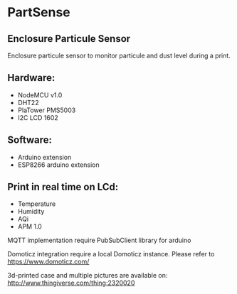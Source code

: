 # PartSense
## Enclosure Particule Sensor

Enclosure particule sensor to monitor particule and dust level during a print.

## Hardware:
 * NodeMCU v1.0
 * DHT22
 * PlaTower PMS5003
 * I2C LCD 1602
  
 ## Software:
 * Arduino extension
 * ESP8266 arduino extension
  
## Print in real time on LCd:
 * Temperature
 * Humidity
 * AQi
 * APM 1.0

MQTT implementation require PubSubClient library for arduino

Domoticz integration require a local Domoticz instance. Please refer to https://www.domoticz.com/

3d-printed case and multiple pictures are available on: 
http://www.thingiverse.com/thing:2320020
